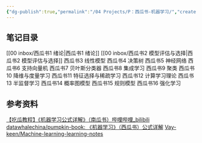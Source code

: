 ```yaml
---
{"dg-publish":true,"permalink":"/04 Projects/P：西瓜书-机器学习/","created":"2025-03-11T15:50:39.039+08:00","updated":"2025-03-12T19:16:51.300+08:00"}
---
```



## 笔记目录
[[00 inbox/西瓜书1 绪论\|西瓜书1 绪论]]
[[00 inbox/西瓜书2 模型评估与选择\|西瓜书2 模型评估与选择]]
西瓜书3 线性模型
西瓜书4 决策树
西瓜书5 神经网络
西瓜书6 支持向量机
西瓜书7 贝叶斯分类器
西瓜书8 集成学习
西瓜书9 聚类
西瓜书10 降维与度量学习
西瓜书11 特征选择与稀疏学习
西瓜书12 计算学习理论
西瓜书13 半监督学习
西瓜书14 概率图模型
西瓜书15 规则模型
西瓜书16 强化学习

## 参考资料
[【吃瓜教程】《机器学习公式详解》（南瓜书）哔哩哔哩_bilibili](https://www.bilibili.com/video/BV1Mh411e7VU?vd_source=26da385b1c7abd1742d76bdc415d9b93)
[datawhalechina/pumpkin-book: 《机器学习》（西瓜书）公式详解](https://github.com/datawhalechina/pumpkin-book)
[Vay-keen/Machine-learning-learning-notes](https://github.com/Vay-keen/Machine-learning-learning-notes)

